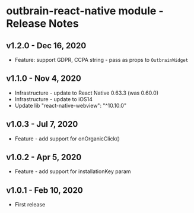 # outbrain-react-native module - Release Notes

## v1.2.0 - Dec 16, 2020

- Feature: support GDPR, CCPA string - pass as props to `OutbrainWidget`

## v1.1.0 - Nov 4, 2020

- Infrastructure - update to React Native 0.63.3 (was 0.60.0)
- Infrastructure - update to iOS14
- Update lib "react-native-webview": "^10.10.0"

## v1.0.3 - Jul 7, 2020

- Feature - add support for onOrganicClick()

## v1.0.2 - Apr 5, 2020

- Feature - add support for installationKey param

## v1.0.1 - Feb 10, 2020

- First release
